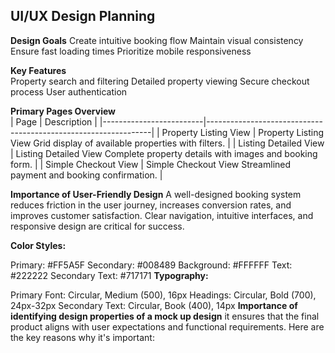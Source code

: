 ## UI/UX Design Planning
**Design Goals** 
Create intuitive booking flow
Maintain visual consistency
Ensure fast loading times
Prioritize mobile responsiveness

**Key Features**  
Property search and filtering
Detailed property viewing
Secure checkout process
User authentication

**Primary Pages Overview**  
| Page                    | Description                                                    |
|-------------------------|----------------------------------------------------------------|
| Property Listing View   | Property Listing View	Grid display of available properties with filters.     | 
| Listing Detailed View   | Listing Detailed View	Complete property details with images and booking form. | 
| Simple Checkout View    | Simple Checkout View	Streamlined payment and booking confirmation.              | 

**Importance of User-Friendly Design**
A well-designed booking system reduces friction in the user journey, increases conversion rates, and improves customer satisfaction. Clear navigation, intuitive interfaces, and responsive design are critical for success.

**Color Styles:**

Primary: #FF5A5F
Secondary: #008489
Background: #FFFFFF
Text: #222222
Secondary Text: #717171
**Typography:**

Primary Font: Circular, Medium (500), 16px
Headings: Circular, Bold (700), 24px-32px
Secondary Text: Circular, Book (400), 14px
**Importance of identifying design properties of a mock up design**
 it ensures that the final product aligns with user expectations and functional requirements. Here are the key reasons why it's important:
